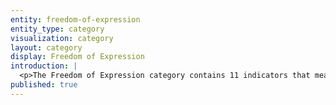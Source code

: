 ```yaml
---
entity: freedom-of-expression
entity_type: category
visualization: category
layout: category
display: Freedom of Expression
introduction: | 
  <p>The Freedom of Expression category contains 11 indicators that measure corporate disclosure of policies affecting users&rsquo; freedom of expression. Indicators in this category evaluate whether the company demonstrates concrete ways in which it respects users&rsquo; right to freedom of expression, as articulated in the <a href="https://www.un.org/en/universal-declaration-human-rights/" target="_blank" rel="noopener">Universal Declaration of Human Rights</a>, the <a href="https://www.ohchr.org/en/professionalinterest/pages/ccpr.aspx" target="_blank" rel="noopener">International Covenant on Civil and Political Rights</a>, and other international human rights instruments. A company&rsquo;s disclosed policies should demonstrate how it works to avoid contributing to actions that may interfere with this right, except where such actions are lawful, proportionate, and for a justifiable purpose. Companies that perform well in this category demonstrate a strong public commitment to transparency, not only in terms of how they comply with laws and regulations or respond to government demands, but also how they determine, communicate, and enforce private rules and commercial practices that affect users&rsquo; freedom of expression.</p>
published: true
---
```

